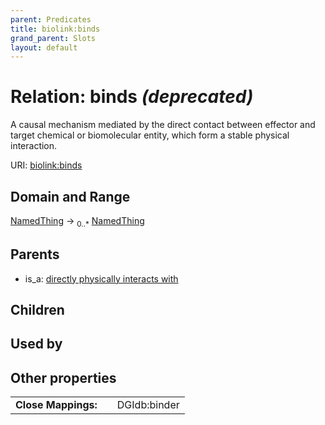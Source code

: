 ```yaml
---
parent: Predicates
title: biolink:binds
grand_parent: Slots
layout: default
---
```


# Relation: binds _(deprecated)_


A causal mechanism mediated by the direct contact between effector and target chemical or biomolecular entity,  which form a stable physical interaction.

URI: [biolink:binds](https://w3id.org/biolink/vocab/binds)

## Domain and Range

[NamedThing](NamedThing.md) ->  <sub>0..\*</sub> [NamedThing](NamedThing.md)

## Parents

 *  is_a: [directly physically interacts with](directly_physically_interacts_with.md)

## Children


## Used by


## Other properties

|  |  |  |
| --- | --- | --- |
| **Close Mappings:** | | DGIdb:binder |

